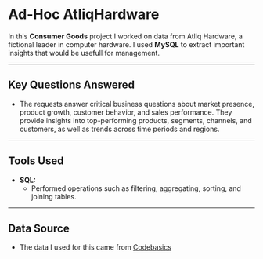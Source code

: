 # **Ad-Hoc AtliqHardware**

In this **Consumer Goods** project I worked on data from Atliq Hardware, a fictional leader in computer hardware. I used **MySQL** to extract important insights that would be usefull for management.

---

## **Key Questions Answered**
- The requests answer critical business questions about market presence, product growth, customer behavior, and sales performance. They provide insights into top-performing products, segments, channels, and customers, as well as trends across time periods and regions.
---
## **Tools Used**
- **SQL:**  
  - Performed operations such as filtering, aggregating, sorting, and joining tables.
---
## **Data Source**
  - The data I used for this came from [Codebasics](https://codebasics.io/challenge/codebasics-resume-project-challenge/7)
